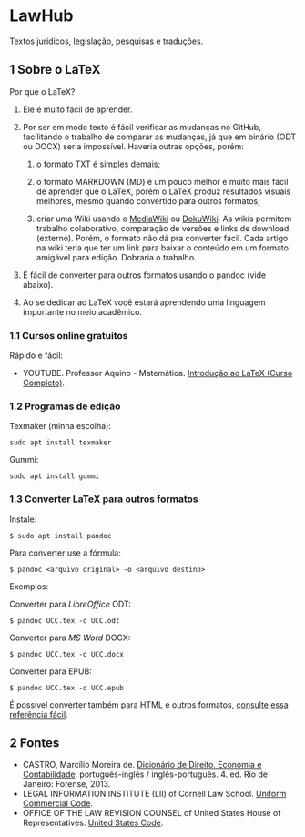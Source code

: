 # LawHub
Textos jurídicos, legislação, pesquisas e traduções.

## 1 Sobre o LaTeX
Por que o LaTeX?

1. Ele é muito fácil de aprender.

2. Por ser em modo texto é fácil verificar as mudanças no GitHub, facilitando o trabalho de comparar as mudanças, já que em binário (ODT ou DOCX) seria impossível. Haveria outras opções, porém:

    1. o formato TXT é simples demais;

    2. o formato MARKDOWN (MD) é um pouco melhor e muito mais fácil de aprender que o LaTeX, porém o LaTeX produz resultados visuais melhores, mesmo quando convertido para outros formatos;

    3. criar uma Wiki usando o [MediaWiki](https://www.mediawiki.org) ou [DokuWiki](https://www.dokuwiki.org). As wikis permitem trabalho colaborativo, comparação de versões e links de download (externo). Porém, o formato não dá pra converter fácil. Cada artigo na wiki teria que ter um link para baixar o conteúdo em um formato amigável para edição. Dobraria o trabalho.

3. É fácil de converter para outros formatos usando o pandoc (vide abaixo).

4. Ao se dedicar ao LaTeX você estará aprendendo uma linguagem importante no meio acadêmico.

### 1.1 Cursos online gratuitos
Rápido e fácil:

* YOUTUBE. Professor Aquino - Matemática. [Introdução ao LaTeX (Curso Completo)](https://www.youtube.com/playlist?list=PLa_2246N48_p9ndUHlO255uvKtSR8mshE).

### 1.2 Programas de edição
Texmaker (minha escolha):
```
sudo apt install texmaker
```
Gummi:
```
sudo apt install gummi
```

### 1.3 Converter LaTeX para outros formatos
Instale:
```
$ sudo apt install pandoc
```
Para converter use a fórmula:
```
$ pandoc <arquivo original> -o <arquivo destino>
```
Exemplos:

Converter para *LibreOffice* ODT:
```
$ pandoc UCC.tex -o UCC.odt
```
Converter para *MS Word* DOCX:
```
$ pandoc UCC.tex -o UCC.docx
```
Converter para EPUB:
```
$ pandoc UCC.tex -o UCC.epub
```

É possível converter também para HTML e outros formatos, [consulte essa referência fácil](https://pandoc.org/demos.html).

## 2 Fontes
* CASTRO, Marcílio Moreira de. [Dicionário de Direito, Economia e Contabilidade](https://www.dropbox.com/s/g8h20zuppojlz0b/CASTRO%2C%20Marc%C3%ADlio%20Moreira%20de%20-%20Dicion%C3%A1rio%20de%20Direito%2C%20Economia%20e%20Contabilidade.pdf?dl=0): português-inglês / inglês-português. 4. ed. Rio de Janeiro: Forense, 2013.
* LEGAL INFORMATION INSTITUTE (LII) of Cornell Law School. [Uniform Commercial Code](https://www.law.cornell.edu/ucc).
* OFFICE OF THE LAW REVISION COUNSEL of United States House of Representatives. [United States Code](https://uscode.house.gov).
